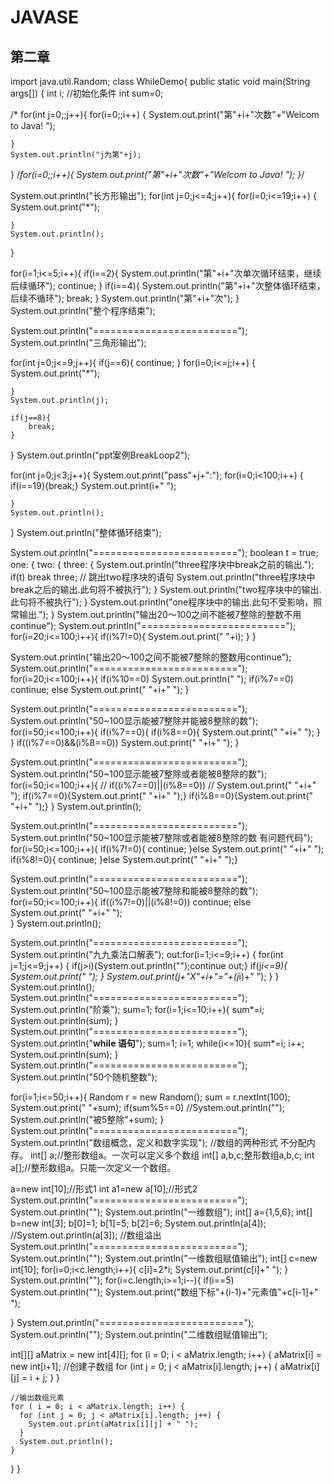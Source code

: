 # JAVASE
## 第二章
import java.util.Random;
class WhileDemo{
public static void main(String args[]) {
int i;     //初始化条件
int sum=0;


/* for(int j=0;;j++){
	for(i=0;;i++)
	{
		System.out.print("第"+i+"次数"+"Welcom to Java!  ");

	}
	System.out.println("j为第"+j);
}
/*for(i=0;;i++){
	System.out.print("第"+i+"次数"+"Welcom to Java!  ");
}*/


System.out.println("长方形输出");
for(int j=0;j<=4;j++){
	for(i=0;i<=19;i++)
	{
		System.out.print("*");

	}
	System.out.println();
}


for(i=1;i<=5;i++){
	if(i==2){
		System.out.println("第"+i+"次单次循环结束，继续后续循环");
		continue;
		}
	if(i==4){
		System.out.println("第"+i+"次整体循环结束，后续不循环");
		break;
	}
	System.out.println("第"+i+"次");
}
System.out.println("整个程序结束");


System.out.println("=========================");
System.out.println("三角形输出");


for(int j=0;j<=9;j++){
	if(j==6){
		continue;
	}
	for(i=0;i<=j;i++)
	{
		System.out.print("*");
     
	}
	System.out.println(j);
	
	if(j==8){
		break;
	}
}
System.out.println("ppt案例BreakLoop2");


for(int j=0;j<3;j++){
	System.out.print("pass"+j+":");
	for(i=0;i<100;i++)
	{
		if(i==19){break;}
		System.out.print(i+" ");
     
	}
	System.out.println();
}
System.out.println("整体循环结束");

System.out.println("=========================");
boolean t = true;
one: {
      two: {
         three: {
                 System.out.println("three程序块中break之前的输出.");
                    if(t) break three;                // 跳出two程序块的语句
                   System.out.println("three程序块中break之后的输出.此句将不被执行");
                   } 
            System.out.println("two程序块中的输出.此句将不被执行");
           }
 System.out.println("one程序块中的输出.此句不受影响，照常输出.");
    }
System.out.println("输出20～100之间不能被7整除的整数不用continue");
System.out.println("=========================");
	for(i=20;i<=100;i++){
		if(i%7!=0){
		System.out.print(" "+i);
		}
	}
    
System.out.println("输出20～100之间不能被7整除的整数用continue");
System.out.println("=========================");
for(i=20;i<=100;i++){
		if(i%10==0)
		System.out.println(" ");
		if(i%7==0) continue;
		else
	    System.out.print(" "+i+" ");
	}
    
System.out.println("=========================");	
System.out.println("50~100显示能被7整除并能被8整除的数");
for(i=50;i<=100;i++){
if(i%7==0){
	if(i%8==0){
		System.out.print(" "+i+" ");
	}
}
	if((i%7==0)&&(i%8==0))
		System.out.print(" "+i+" ");
}

System.out.println("=========================");
System.out.println("50~100显示能被7整除或者能被8整除的数");
for(i=50;i<=100;i++){
//	if((i%7==0)||(i%8==0))
//	System.out.print(" "+i+" ");
if(i%7==0){System.out.print(" "+i+" ");}
if(i%8==0){System.out.print(" "+i+" ");}
}
System.out.println();

System.out.println("=========================");
System.out.println("50~100显示能被7整除或者能被8整除的数  有问题代码");
for(i=50;i<=100;i++){
	if(i%7!=0){
		continue;
	}else
	    System.out.print(" "+i+" ");
	if(i%8!=0){
		continue;
	}else
System.out.print(" "+i+" ");}

System.out.println("=========================");
System.out.println("50~100显示能被7整除和能被8整除的数");
for(i=50;i<=100;i++){
	if((i%7!=0)||(i%8!=0)) continue;
	else
	System.out.print(" "+i+" ");	
 }
 System.out.println();
 
 System.out.println("=========================");
System.out.println("九九乘法口解表");
out:for(i=1;i<=9;i++)
	{
	for(int j=1;j<=9;j++)
	{ 
		if(j>i){System.out.println("");continue out;}
		if(j*i<=9){
			 System.out.print(" ");
		}
		System.out.print(j+"X"+i+"="+(j*i)+" ");
	}
}
 System.out.println();
 System.out.println("=========================");
System.out.println("阶乘");
sum=1;
for(i=1;i<=10;i++){
	sum*=i;
System.out.println(sum);
}
System.out.println("=========================");
System.out.println("**while 语句**"); 
sum=1;
i=1;
while(i<=10){
	sum*=i;
	i++;
	System.out.println(sum);
}
System.out.println("=========================");
System.out.println("50个随机整数");

for(i=1;i<=50;i++){
	Random r = new Random();
	sum = r.nextInt(100);
	System.out.print(" "+sum);
	if(sum%5==0)
	//System.out.println("");
	System.out.println("被5整除"+sum);
	}
System.out.println("=========================");
System.out.println("数组概念，定义和数字实现");
//数组的两种形式 不分配内存。
int[] a;//整形数组a。一次可以定义多个数组
int[] a,b,c;整形数组a,b,c;
int a[];//整形数组a。只能一次定义一个数组。

a=new int[10];//形式1
int a1=new a[10];//形式2
System.out.println("=========================");
System.out.println("");
System.out.println("一维数组");
int[] a={1,5,6};
int[] b=new int[3];
b[0]=1;
b[1]=5;
b[2]=6;
System.out.println(a[4]);
//System.out.println(a[3]); //数组溢出
System.out.println("=========================");
System.out.println("");
System.out.println("一维数组赋值输出");
int[] c=new int[10];
for(i=0;i<c.length;i++){
	c[i]=2*i;
	System.out.print(c[i]+"  ");
}
System.out.println("");
for(i=c.length;i>=1;i--){
	if(i==5) System.out.println("");
	System.out.print("数组下标"+(i-1)+"元素值"+c[i-1]+"  ");
	
}
System.out.println("=========================");
System.out.println("");
System.out.println("二维数组赋值输出");


 int[][] aMatrix = new int[4][]; 
    for (i = 0; i < aMatrix.length; i++)  { 
        aMatrix[i] = new int[i+1]; //创建子数组 
        for (int j = 0; j < aMatrix[i].length; j++) { 
          aMatrix[i][j] = i + j; 
        } 
    } 
	
    //输出数组元素 
    for ( i = 0; i < aMatrix.length; i++) { 
      for (int j = 0; j < aMatrix[i].length; j++) { 
        System.out.print(aMatrix[i][j] + " "); 
      } 
      System.out.println(); 
    } 

}
}
